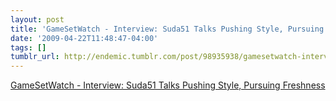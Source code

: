 ```yaml
---
layout: post
title: 'GameSetWatch - Interview: Suda51 Talks Pushing Style, Pursuing Freshness'
date: '2009-04-22T11:48:47-04:00'
tags: []
tumblr_url: http://endemic.tumblr.com/post/98935938/gamesetwatch-interview-suda51-talks-pushing
---
```

[GameSetWatch - Interview: Suda51 Talks Pushing Style, Pursuing Freshness](http://www.gamesetwatch.com/2009/04/interview_suda51_talks_pushing.php)  
